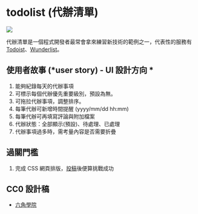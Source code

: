 # todolist (代辦清單)

![](https://firebasestorage.googleapis.com/v0/b/project-402e8.appspot.com/o/theF2E-hero%2Fweek1.png?alt=media&token=391d7ea4-ca1e-419e-a5a5-6f0a6b139c0b)

代辦清單是一個程式開發者最常會拿來練習新技術的範例之一，代表性的服務有 [Todoist](https://zhtw.todoist.com/)、[Wunderlist](https://www.wunderlist.com/zh_TW/)。

## 使用者故事 (*user story) - UI 設計方向 *

1. 能夠紀錄每天的代辦事項
2. 可標示每個代辦優先重要級別，預設為無。
3. 可拖拉代辦事項，調整排序。
4. 每筆代辦可新增時間提醒 (yyyy/mm/dd hh:mm)
5. 每筆代辦可再填寫評論與附加檔案
6. 代辦狀態：全部顯示(預設)、待處理、已處理
7. 代辦事項過多時，需考量內容是否需要折疊

## 過關門檻
1. 完成 CSS 網頁排版，[投稿](https://docs.google.com/forms/d/e/1FAIpQLSdvlpUYTFUScuJBs-wu9AchBm_S56Unw68BZqEkIz8NyT667g/viewform)後便算挑戰成功

## CC0 設計稿
* [六角學院](https://hexschool.github.io/THE_F2E_Design/todolist/)
